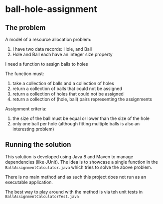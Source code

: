 # ball-hole-assignment

## The problem

A model of a resource allocation problem:
1. I have two data records: Hole, and Ball
2. Hole and Ball each have an integer size property

I need a function to assign balls to holes

The function must:
1. take a collection of balls and a collection of holes
2. return a collection of balls that could not be assigned
3. return a collection of holes that could not be assigned
4. return a collection of (hole, ball) pairs representing the assignments

Assignment criteria:
1. the size of the ball must be equal or lower than the size of the hole
2. only one ball per hole (although fitting multiple balls is also an interesting problem)


## Running the solution

This solution is developed using Java 8 and Maven to manage dependencies (like JUnit). The idea is to showcase a single function in the `BallAssignmentCalculator.java` which
 tries to solve the above problem.

There is no main method and as such this project does not run as an executable application.

The best way to play around with the method is via teh unit tests in `BallAssignmentCalculatorTest.java`